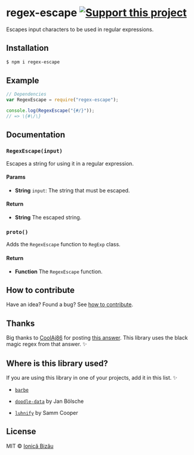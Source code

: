 # regex-escape [![Support this project][donate-now]][paypal-donations]

Escapes input characters to be used in regular expressions.

## Installation

```sh
$ npm i regex-escape
```

## Example

```js
// Dependencies
var RegexEscape = require("regex-escape");

console.log(RegexEscape("{#/}"));
// => \{#\/\}
```

## Documentation

### `RegexEscape(input)`
Escapes a string for using it in a regular expression.

#### Params
- **String** `input`: The string that must be escaped.

#### Return
- **String** The escaped string.

### `proto()`
Adds the `RegexEscape` function to `RegExp` class.

#### Return
- **Function** The `RegexEscape` function.

## How to contribute
Have an idea? Found a bug? See [how to contribute][contributing].

## Thanks
Big thanks to [CoolAj86](http://stackoverflow.com/users/151312/coolaj86) for posting [this answer](http://stackoverflow.com/a/6969486/1420197). This library uses the black magic regex from that answer. :sparkles:

## Where is this library used?
If you are using this library in one of your projects, add it in this list. :sparkles:

 - [`barbe`](https://github.com/IonicaBizau/node-barbe)

 - [`doodle-data`](https://github.com/regular/doodle-data#readme) by Jan Bölsche

 - [`luhnify`](https://github.com/koopero/luhnify#readme) by Samm Cooper

## License

MIT © [Ionică Bizău][website]

[website]: http://ionicabizau.net
[paypal-donations]: https://www.paypal.com/cgi-bin/webscr?cmd=_s-xclick&hosted_button_id=RVXDDLKKLQRJW
[donate-now]: http://i.imgur.com/6cMbHOC.png

[contributing]: /CONTRIBUTING.md
[docs]: /DOCUMENTATION.md
